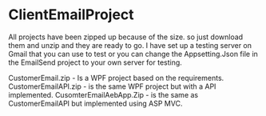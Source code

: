 # ClientEmailProject

All projects have been zipped up because of the size. so just download them and unzip and they are ready to go. 
I have set up a testing server on Gmail that you can use to test or you can change the Appsetting.Json file in the 
EmailSend project to your own server for testing.

CustomerEmail.zip - Is a WPF project based on the requirements.
CustomerEmailAPI.zip - is the same WPF project but with a API implemented.
CusomterEmailAebApp.Zip - is the same as CustomerEmailAPI but implemented using ASP MVC.
